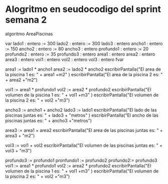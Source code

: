 # Alogritmo en seudocodigo del sprint semana 2

algoritmo AreaPiscinas

var
lado1 : entero := 300
lado2 : entero := 300
lado3 : entero
ancho1 : entero := 150
ancho2 : entero := 80
ancho3 : entero
profundo1 : entero := 20
profundo2 : entero := 35
profundo3 : entero
area1 : entero
area2 : entero
area3 : entero
vol1 : entero
vol2 : entero
vol3 : entero
fvar

area1 := lado1 * ancho1
area2 := lado2 * ancho2
escribirPantalla("El area de la piscina 1 es: " + area1 +m2" )
escribirPantalla("El area de la piscina 2 es: " + area2 +"m2")

vol1 := area1 * profundo1
vol2 := area2 * profundo2
escribirPantalla("El volumen de la piscina 1 es: " + vol1 +m3" )
escribirPantalla("El volumen de la piscina 2 es: " + vol2 +"m3")

ancho3 := ancho1 + ancho2
lado3 := lado1
escribirPantalla("El lado de las piscinas juntas es: " + lado3 + "metros" )
escribirPantalla("El ancho de las piscinas juntas es: " + ancho3 +"metros")

area3 := area1 + area2
escribirPantalla("El area de las piscinas juntas es: " + area3 + "m2")

vol3 := vol1 + vol2
escribirPantalla("El volumen de las piscinas juntas es: " + vol3 + "m3")

profundo3 := profundo1
pronfundo1 := profundo2
profundo2:= profundo3
vol1 := area1 * profundo1
vol2 := area2 * profundo2
escribirPantalla("El volumen de la piscina 1 es: " + vol1 +m3" )
escribirPantalla("El volumen de la piscina 2 es: " + vol2 +"m3")
